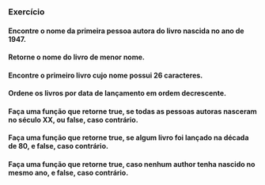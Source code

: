### Exercício

#### Encontre o nome da primeira pessoa autora do livro nascida no ano de 1947.

#### Retorne o nome do livro de menor nome.

#### Encontre o primeiro livro cujo nome possui 26 caracteres.

#### Ordene os livros por data de lançamento em ordem decrescente.

#### Faça uma função que retorne true, se todas as pessoas autoras nasceram no século XX, ou false, caso contrário.

#### Faça uma função que retorne true, se algum livro foi lançado na década de 80, e false, caso contrário.

#### Faça uma função que retorne true, caso nenhum author tenha nascido no mesmo ano, e false, caso contrário.

